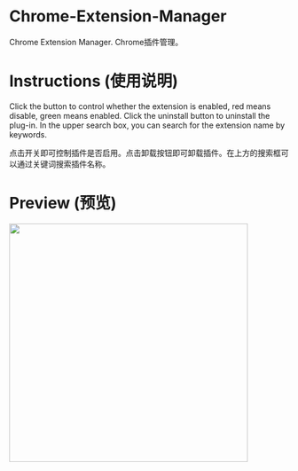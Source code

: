 # Chrome-Extension-Manager
Chrome Extension Manager. Chrome插件管理。

# Instructions (使用说明)
Click the button to control whether the extension is enabled, red means disable, green means enabled. Click the uninstall button to uninstall the plug-in. In the upper search box, you can search for the extension name by keywords.

点击开关即可控制插件是否启用。点击卸载按钮即可卸载插件。在上方的搜索框可以通过关键词搜索插件名称。
# Preview (预览)
<img src="https://dev-coco.github.io/images/Chrome-Extension-Manager/1.png?123" width="430">
